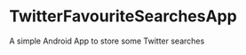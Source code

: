 TwitterFavouriteSearchesApp
===========================

A simple Android App to store some Twitter searches